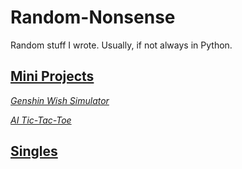 # Random-Nonsense
Random stuff I wrote. Usually, if not always in Python.


## [Mini Projects](https://github.com/StarryDust-02/Random-Nonsense/tree/main/Mini%20Projects)

*[Genshin Wish Simulator](https://github.com/StarryDust-02/Random-Nonsense/tree/main/Mini%20Projects/Genshin%20Wish%20Simulator)*

*[AI Tic-Tac-Toe](https://github.com/StarryDust-02/Personal-Repo/tree/main/Mini%20Projects/AI%20Tic-Tac-Toe)*


## [Singles](https://github.com/StarryDust-02/Random-Nonsense/tree/main/Singles)
